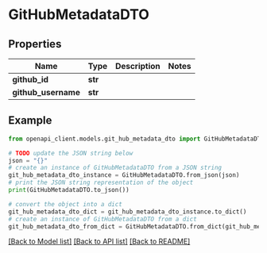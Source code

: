 # GitHubMetadataDTO


## Properties

Name | Type | Description | Notes
------------ | ------------- | ------------- | -------------
**github_id** | **str** |  | 
**github_username** | **str** |  | 

## Example

```python
from openapi_client.models.git_hub_metadata_dto import GitHubMetadataDTO

# TODO update the JSON string below
json = "{}"
# create an instance of GitHubMetadataDTO from a JSON string
git_hub_metadata_dto_instance = GitHubMetadataDTO.from_json(json)
# print the JSON string representation of the object
print(GitHubMetadataDTO.to_json())

# convert the object into a dict
git_hub_metadata_dto_dict = git_hub_metadata_dto_instance.to_dict()
# create an instance of GitHubMetadataDTO from a dict
git_hub_metadata_dto_from_dict = GitHubMetadataDTO.from_dict(git_hub_metadata_dto_dict)
```
[[Back to Model list]](../README.md#documentation-for-models) [[Back to API list]](../README.md#documentation-for-api-endpoints) [[Back to README]](../README.md)


